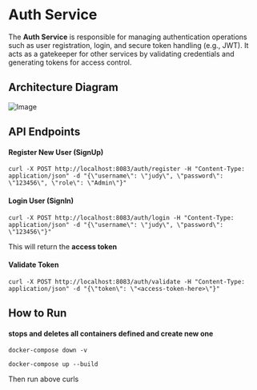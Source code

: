 # Auth Service

The **Auth Service** is responsible for managing authentication operations such as user registration, login, and secure token handling (e.g., JWT). It acts as a gatekeeper for other services by validating credentials and generating tokens for access control.

## Architecture Diagram
![Image](https://github.com/user-attachments/assets/55da1de6-4f58-4f85-845e-bf2e09397500)

## API Endpoints
#### Register New User (SignUp)
```
curl -X POST http://localhost:8083/auth/register -H "Content-Type: application/json" -d "{\"username\": \"judy\", \"password\": \"123456\", \"role\": \"Admin\"}"
```

#### Login User (SignIn)
```
curl -X POST http://localhost:8083/auth/login -H "Content-Type: application/json" -d "{\"username\": \"judy\", \"password\": \"123456\"}"
```
This will return the **access token**

#### Validate Token
```
curl -X POST http://localhost:8083/auth/validate -H "Content-Type: application/json" -d "{\"token\": \"<access-token-here>\"}"
```

## How to Run

#### stops and deletes all containers defined and create new one
```
docker-compose down -v
```

```
docker-compose up --build
```
Then run above curls